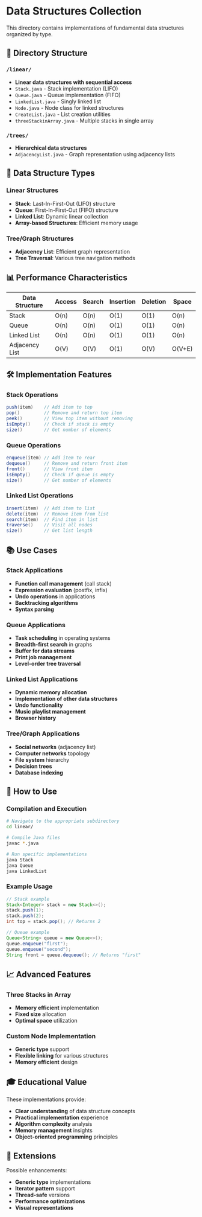 # Data Structures Collection

This directory contains implementations of fundamental data structures organized by type.

## 📁 Directory Structure

### `/linear/`
- **Linear data structures with sequential access**
- `Stack.java` - Stack implementation (LIFO)
- `Queue.java` - Queue implementation (FIFO)
- `LinkedList.java` - Singly linked list
- `Node.java` - Node class for linked structures
- `CreateList.java` - List creation utilities
- `threeStackinArray.java` - Multiple stacks in single array

### `/trees/`
- **Hierarchical data structures**
- `AdjacencyList.java` - Graph representation using adjacency lists

## 🎯 Data Structure Types

### Linear Structures
- **Stack**: Last-In-First-Out (LIFO) structure
- **Queue**: First-In-First-Out (FIFO) structure
- **Linked List**: Dynamic linear collection
- **Array-based Structures**: Efficient memory usage

### Tree/Graph Structures
- **Adjacency List**: Efficient graph representation
- **Tree Traversal**: Various tree navigation methods

## 📊 Performance Characteristics

| Data Structure | Access | Search | Insertion | Deletion | Space |
|----------------|--------|--------|-----------|----------|--------|
| Stack | O(n) | O(n) | O(1) | O(1) | O(n) |
| Queue | O(n) | O(n) | O(1) | O(1) | O(n) |
| Linked List | O(n) | O(n) | O(1) | O(1) | O(n) |
| Adjacency List | O(V) | O(V) | O(1) | O(V) | O(V+E) |

## 🛠️ Implementation Features

### Stack Operations
```java
push(item)    // Add item to top
pop()         // Remove and return top item
peek()        // View top item without removing
isEmpty()     // Check if stack is empty
size()        // Get number of elements
```

### Queue Operations
```java
enqueue(item) // Add item to rear
dequeue()     // Remove and return front item
front()       // View front item
isEmpty()     // Check if queue is empty
size()        // Get number of elements
```

### Linked List Operations
```java
insert(item)  // Add item to list
delete(item)  // Remove item from list
search(item)  // Find item in list
traverse()    // Visit all nodes
size()        // Get list length
```

## 📚 Use Cases

### Stack Applications
- **Function call management** (call stack)
- **Expression evaluation** (postfix, infix)
- **Undo operations** in applications
- **Backtracking algorithms**
- **Syntax parsing**

### Queue Applications
- **Task scheduling** in operating systems
- **Breadth-first search** in graphs
- **Buffer for data streams**
- **Print job management**
- **Level-order tree traversal**

### Linked List Applications
- **Dynamic memory allocation**
- **Implementation of other data structures**
- **Undo functionality**
- **Music playlist management**
- **Browser history**

### Tree/Graph Applications
- **Social networks** (adjacency list)
- **Computer networks** topology
- **File system** hierarchy
- **Decision trees**
- **Database indexing**

## 🔧 How to Use

### Compilation and Execution
```bash
# Navigate to the appropriate subdirectory
cd linear/

# Compile Java files
javac *.java

# Run specific implementations
java Stack
java Queue
java LinkedList
```

### Example Usage
```java
// Stack example
Stack<Integer> stack = new Stack<>();
stack.push(1);
stack.push(2);
int top = stack.pop(); // Returns 2

// Queue example
Queue<String> queue = new Queue<>();
queue.enqueue("first");
queue.enqueue("second");
String front = queue.dequeue(); // Returns "first"
```

## 📈 Advanced Features

### Three Stacks in Array
- **Memory efficient** implementation
- **Fixed size** allocation
- **Optimal space** utilization

### Custom Node Implementation
- **Generic type** support
- **Flexible linking** for various structures
- **Memory efficient** design

## 🎓 Educational Value

These implementations provide:
- **Clear understanding** of data structure concepts
- **Practical implementation** experience
- **Algorithm complexity** analysis
- **Memory management** insights
- **Object-oriented programming** principles

## 🚀 Extensions

Possible enhancements:
- **Generic type** implementations
- **Iterator pattern** support
- **Thread-safe** versions
- **Performance optimizations**
- **Visual representations**
